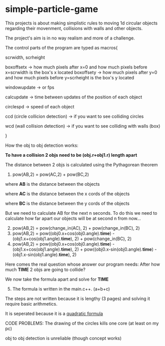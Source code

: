 # simple-particle-game

This projects is about making simplistic rules to
moving 1d circular objects regarding their movenment,
collisions with walls and other objects.

The project's aim is in no way realism and more of a challenge.

The control parts of the program are typed as macros{

scrwidth, scrheight

boxoffsetx -> how much pixels after x=0 and how much pixels before x=scrwidth is the box's x located
boxoffsety -> how much pixels after y=0 and how much pixels before y=scrheight is the box's y located

windowupdate -> or fps

calcupdate -> time between updates of the position of each object

circlespd -> speed of each object

ccd (circle collicion detection) -> if you want to see colliding circles

wcd (wall collision detection) -> if you want to see colliding with walls (box)

}

How the obj to obj detection works:

**To have a collision 2 objs need to be (obj.r+obj1.r) length apart**

The distance between 2 objs is calculated using the Pythagorean theorem

1. pow(AB,2) = pow(AC,2) + pow(BC,2)

where **AB** is the distance between the objects

where **AC** is the distance between the x cords of the objects

where **BC** is the distance between the y cords of the objects

But we need to calculate AB for the next n seconds.
To do this we need to calculate how far apart our objects will be
at second n from now...

2. pow(AB,2) = pow(change_in(AC), 2) + pow(change_in(BC), 2)
3. pow(AB,2) = pow((obj0.x+cos(obj0.angle).**time**) - (obj1.x+cos(obj1.angle).**time**), 2) + pow(change_in(BC), 2)
4. pow(AB,2) = pow((obj0.x+cos(obj0.angle).**time**) - (obj1.x+cos(obj1.angle).**time**), 2) + pow((obj0.x-sin(obj0.angle).**time**) - (obj1.x-sin(obj1.angle).**time**), 2)

Here comes the real question whose answer our program needs:
After how much **TIME** 2 objs are going to collide?

We now take the formula apart and solve for **TIME**

5. The formula is written in the main.c++. (a+b+c)

The steps are not written because it is lengthy (3 pages) and solving it require basic arithmetics.

It is seperated because it is a [quadratic formula](https://en.wikipedia.org/wiki/Quadratic_formula)

CODE PROBLEMS:
The drawing of the circles kills one core (at least on my pc)

obj to obj detection is unreliable (though concept works)
